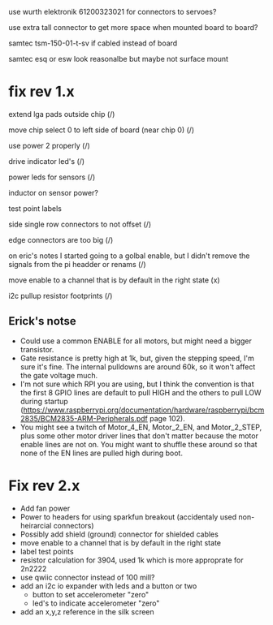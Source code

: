 
use wurth elektronik 61200323021 for connectors to servoes?

use extra tall connector to get more space when mounted board to board?

samtec tsm-150-01-t-sv if cabled instead of board

samtec esq or esw look reasonalbe but maybe not surface mount


# fix rev 1.x

extend lga pads outside chip (/)

move chip select 0 to left side of board (near chip 0) (/)

use power 2 properly (/)

drive indicator led's (/)

power leds for sensors (/)

inductor on sensor power?

test point labels

side single row connectors to not offset (/)

edge connectors are too big (/)

on eric's notes I started going to a golbal enable, but I didn't remove the signals from the pi headder or renams (/)

move enable to a channel that is by default in the right state (x)

i2c pullup resistor footprints (/)

## Erick's notse
* Could use a common ENABLE for all motors, but might need a bigger transistor.
* Gate resistance is pretty high at 1k, but, given the stepping speed, I'm sure it's fine. The internal pulldowns are around 60k, so it won't affect the gate voltage much.
* I'm not sure which RPI you are using, but I think the convention is that the first 8 GPIO lines are default to pull HIGH and the others to pull LOW during startup (https://www.raspberrypi.org/documentation/hardware/raspberrypi/bcm2835/BCM2835-ARM-Peripherals.pdf page 102).
 * You might see a twitch of Motor_4_EN, Motor_2_EN, and Motor_2_STEP, plus some other motor driver lines that don't matter because the motor enable lines are not on. You might want to shuffle these around so that none of the EN lines are pulled high during boot.

# Fix rev 2.x

* Add fan power
* Power to headers for using sparkfun breakout (accidentaly used non-heirarcial connectors)
* Possibly add shield (ground) connector for shielded cables
* move enable to a channel that is by default in the right state
* label test points
* resistor calculation for 3904, used 1k which is more approprate for 2n2222
* use qwiic connector instead of 100 mill?
* add an i2c io expander with leds and a button or two
  * button to set accelerometer "zero"
  * led's to indicate accelerometer "zero"
* add an x,y,z reference in the silk screen